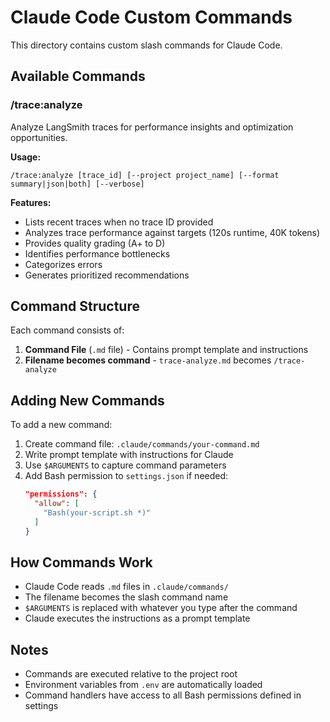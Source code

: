 # Claude Code Custom Commands

This directory contains custom slash commands for Claude Code.

## Available Commands

### /trace:analyze
Analyze LangSmith traces for performance insights and optimization opportunities.

**Usage:**
```
/trace:analyze [trace_id] [--project project_name] [--format summary|json|both] [--verbose]
```

**Features:**
- Lists recent traces when no trace ID provided
- Analyzes trace performance against targets (120s runtime, 40K tokens)
- Provides quality grading (A+ to D)
- Identifies performance bottlenecks
- Categorizes errors
- Generates prioritized recommendations

## Command Structure

Each command consists of:
1. **Command File** (`.md` file) - Contains prompt template and instructions
2. **Filename becomes command** - `trace-analyze.md` becomes `/trace-analyze`

## Adding New Commands

To add a new command:

1. Create command file: `.claude/commands/your-command.md`
2. Write prompt template with instructions for Claude
3. Use `$ARGUMENTS` to capture command parameters
4. Add Bash permission to `settings.json` if needed:
   ```json
   "permissions": {
     "allow": [
       "Bash(your-script.sh *)"
     ]
   }
   ```

## How Commands Work

- Claude Code reads `.md` files in `.claude/commands/`
- The filename becomes the slash command name
- `$ARGUMENTS` is replaced with whatever you type after the command
- Claude executes the instructions as a prompt template

## Notes

- Commands are executed relative to the project root
- Environment variables from `.env` are automatically loaded
- Command handlers have access to all Bash permissions defined in settings